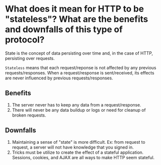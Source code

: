 # What does it mean for HTTP to be "stateless"? What are the benefits and downfalls of this type of protocol?

State is the concept of data persisting over time and, in the case of HTTP, persisting over requests.

`Stateless` means that each request/reponse is not affected by any previous requests/responses. When a request/response is sent/received, its effects are never influenced by previous requests/responses.

## Benefits
1. The server never has to keep any data from a request/response. 
2. There will never be any data buildup or logs or need for cleanup of broken requests.

## Downfalls
1. Maintaining a sense of "state" is more difficult. Ex: from request to request, a server will not have knowledge that you signed in.
2. Tricks must be utilize to create the effect of a stateful application. Sessions, cookies, and AJAX are all ways to make HTTP seem stateful.